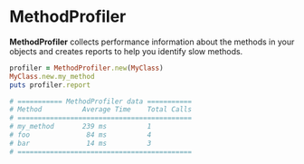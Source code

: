# MethodProfiler

**MethodProfiler** collects performance information about the methods in your objects and creates reports to help you identify slow methods.

```ruby
profiler = MethodProfiler.new(MyClass)
MyClass.new.my_method
puts profiler.report

# =========== MethodProfiler data ===========
# Method          Average Time    Total Calls
# ===========================================
# my_method       239 ms          1
# foo              84 ms          4
# bar              14 ms          3
# ===========================================
```
